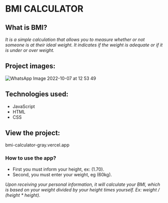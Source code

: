 # **BMI CALCULATOR**

## What is BMI?

_It is a simple calculation that allows you to measure whether or not someone is at their ideal weight. It indicates if the weight is adequate or if it is under or over weight._

## Project images:
![WhatsApp Image 2022-10-07 at 12 53 49](https://user-images.githubusercontent.com/106778671/194596576-8d2c335c-1b9c-420e-89a0-4be0e1abb114.jpeg)

## Technologies used:
<ul>
  <li>JavaScript</li>
  <li>HTML</li>
  <li>CSS</li>
</ul>

## View the project:

bmi-calculator-gray.vercel.app

### How to use the app?
<ul>
  <li>First you must inform your height, ex: (1.70).</li>
  <li>Second, you must enter your weight, eg (60kg).</li>
</ul>

_Upon receiving your personal information, it will calculate your BMI, which is based on your weight divided by your height times yourself. Ex: weight / (height * height)._


